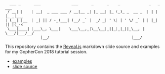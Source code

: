 ```
  ___ _      ___              ___      _      _    _             _   _ ___
 / __| |    | __|  _ ___ ___ / __|__ _| |_ __| |_ (_)_ _  __ _  | | | |_ _|___
| (__| |__  | _| || / -_)___| (__/ _` |  _/ _| ' \| | ' \/ _` | | |_| || |(_-<
 \___|____| |___\_, \___|    \___\__,_|\__\__|_||_|_|_||_\__, |  \___/|___/__/
                |__/                                     |___/
```

This repository contains the [Reveal.js]( ) markdown slide source and examples
for my GopherCon 2018 tutorial session.

- [examples](./examples)
- [slide source](./slides/cl-eye-catching-uis.md)
